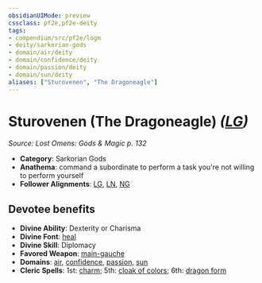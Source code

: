 ```yaml
---
obsidianUIMode: preview
cssclass: pf2e,pf2e-deity
tags:
- compendium/src/pf2e/logm
- deity/sarkorian-gods
- domain/air/deity
- domain/confidence/deity
- domain/passion/deity
- domain/sun/deity
aliases: ["Sturovenen", "The Dragoneagle"]
---
```

# Sturovenen (The Dragoneagle) *([LG](../../../Rules/traits/lawful-goo-b1.md))*  
*Source: Lost Omens: Gods & Magic p. 132*  

- **Category**: Sarkorian Gods
- **Anathema**: command a subordinate to perform a task you're not willing to perform yourself
- **Follower Alignments**: [LG](../../../Rules/traits/lawful-goo-b1.md), [LN](../../../Rules/traits/lawful-neutral-b1.md), [NG](../../../Rules/traits/neutral-good-b1.md)

## Devotee benefits

- **Divine Ability**: Dexterity or Charisma
- **Divine Font**: [heal](../../spells/heal.md)
- **Divine Skill**: Diplomacy
- **Favored Weapon**: [main-gauche](../../equipment/items/main-gauche.md)
- **Domains**: [air](../domains.md#Air), [confidence](../domains.md#Confidence), [passion](../domains.md#Passion), [sun](../domains.md#Sun)
- **Cleric Spells**: 1st: [charm](../../spells/charm.md); 5th: [cloak of colors](../../spells/cloak-of-colors.md); 6th: [dragon form](../../spells/dragon-form.md)